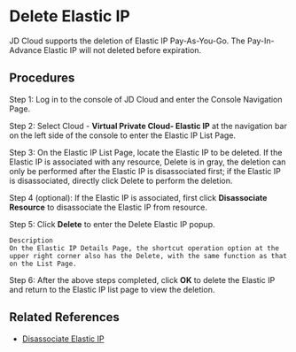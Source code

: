 # Delete Elastic IP

JD Cloud supports the deletion of Elastic IP Pay-As-You-Go. The Pay-In-Advance Elastic IP will not deleted before expiration.

## Procedures
Step 1: Log in to the console of JD Cloud and enter the Console Navigation Page.

Step 2: Select Cloud - **Virtual Private Cloud- Elastic IP** at the navigation bar on the left side of the console to enter the Elastic IP List Page.

Step 3: On the Elastic IP List Page, locate the Elastic IP to be deleted. If the Elastic IP is associated with any resource, Delete is in gray, the deletion can only be performed after the Elastic IP is disassociated first; if the Elastic IP is disassociated, directly click Delete to perform the deletion.

Step 4 (optional): If the Elastic IP is associated, first click **Disassociate Resource** to disassociate the Elastic IP from resource.

Step 5: Click **Delete** to enter the Delete Elastic IP popup.

	Description
	On the Elastic IP Details Page, the shortcut operation option at the upper right corner also has the Delete, with the same function as that on the List Page.

Step 6: After the above steps completed, click **OK** to delete the Elastic IP and return to the Elastic IP list page to view the deletion.

## Related References

- [Disassociate Elastic IP](./Disassociate-Elastic-IP.md)


